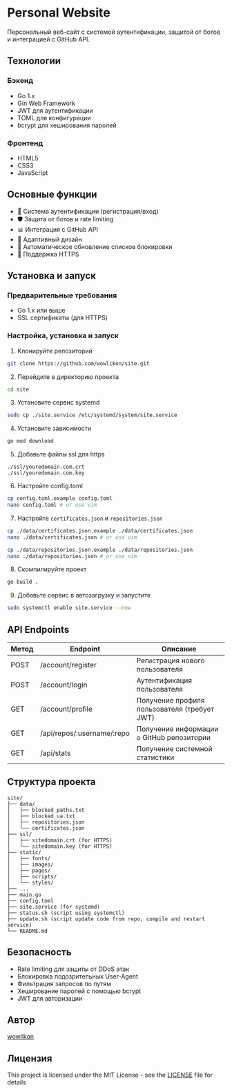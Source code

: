 # Personal Website

Персональный веб-сайт с системой аутентификации, защитой от ботов и интеграцией с GitHub API.

## Технологии

### Бэкенд
- Go 1.x
- Gin Web Framework
- JWT для аутентификации
- TOML для конфигурации
- bcrypt для хеширования паролей

### Фронтенд
- HTML5
- CSS3
- JavaScript

## Основные функции
- 🔐 Система аутентификации (регистрация/вход)
- 🛡️ Защита от ботов и rate limiting
- 📊 Интеграция с GitHub API
- 📱 Адаптивный дизайн
- 🔄 Автоматическое обновление списков блокировки
- 📜 Поддержка HTTPS

## Установка и запуск

### Предварительные требования
- Go 1.x или выше
- SSL сертификаты (для HTTPS)

### Настройка, установка и запуск

1. Клонируйте репозиторий
```bash
git clone https://github.com/wowlikon/site.git
```

2. Перейдите в директорию проекта
```bash
cd site
```

3. Установите сервис systemd
```bash
sudo cp ./site.service /etc/systemd/system/site.service
```

4. Установите зависимости
```bash
go mod download
```

5. Добавьте файлы ssl для https
```
./ssl/youredomain.com.crt
./ssl/youredomain.com.key
```

6. Настройте config.toml
```bash
cp config.toml.example config.toml
nano config.toml # or use vim
```

7. Настройте `certificates.json` и `repositories.json`
```bash
cp ./data/certificates.json.example ./data/certificates.json
nano ./data/certificates.json # or use vim

cp ./data/repositories.json.example ./data/repositories.json
nano ./data/repositories.json # or use vim
```

8. Скомпилируйте проект
```bash
go build .
```

9. Добавьте сервис в автозагрузку и запустите
```bash
sudo systemctl enable site.service --now
```

## API Endpoints
| Метод | Endpoint | Описание |
|-------|----------|-----------|
| POST  | /account/register | Регистрация нового пользователя |
| POST  | /account/login | Аутентификация пользователя |
| GET   | /account/profile | Получение профиля пользователя (требует JWT) |
| GET   | /api/repos/:username/:repo | Получение информации о GitHub репозитории |
| GET   | /api/stats | Получение системной статистики |

## Структура проекта
```
site/
├── data/
│   ├── blocked_paths.txt
│   ├── blocked_ua.txt
│   ├── repositories.json
│   └── certificates.json
├── ssl/
│   ├── sitedomain.crt (for HTTPS)
│   └── sitedomain.key (for HTTPS)
├── static/
│   ├── fonts/
│   ├── images/
│   ├── pages/
│   ├── scripts/
│   └── styles/
├── ...
├── main.go
├── config.toml
├── site.service (for systemd)
├── status.sh (script using systemctl)
├── update.sh (script update code from repo, compile and restart service)
└── README.md
```

## Безопасность
- Rate limiting для защиты от DDoS атак
- Блокировка подозрительных User-Agent
- Фильтрация запросов по путям
- Хеширование паролей с помощью bcrypt
- JWT для авторизации

## Автор
[wowlikon](https://github.com/wowlikon)

## Лицензия
This project is licensed under the MIT License - see the [LICENSE](LICENSE) file for details
